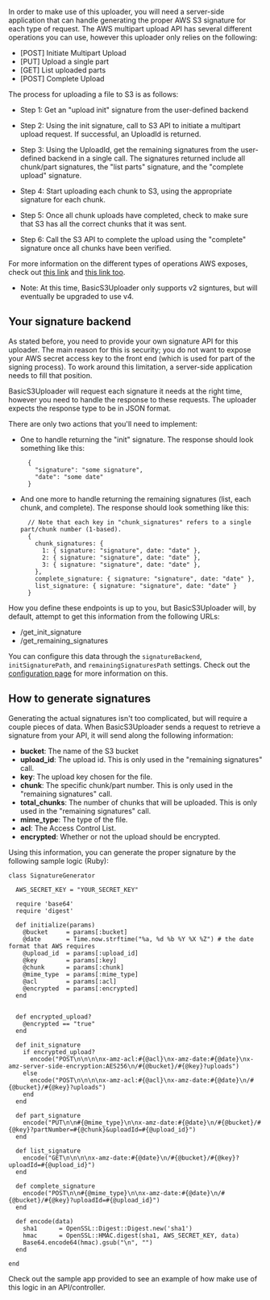 In order to make use of this uploader, you will need a server-side application that
can handle generating the proper AWS S3 signature for each type of request. The
AWS multipart upload API has several different operations you can use, however this
uploader only relies on the following:

- [POST] Initiate Multipart Upload
- [PUT] Upload a single part
- [GET] List uploaded parts 
- [POST] Complete Upload

The process for uploading a file to S3 is as follows:

- Step 1: Get an "upload init" signature from the user-defined backend

- Step 2: Using the init signature, call to S3 API to initiate a multipart upload request.
If successful, an UploadId is returned.

- Step 3: Using the UploadId, get the remaining signatures from the user-defined
backend in a single call. The signatures returned include all chunk/part signatures,
the "list parts" signature, and the "complete upload" signature.

- Step 4: Start uploading each chunk to S3, using the appropriate signature for each chunk.

- Step 5: Once all chunk uploads have completed, check to make sure that S3 has all the
correct chunks that it was sent.

- Step 6: Call the S3 API to complete the upload using the "complete" signature once all
chunks have been verified.

For more information on the different types of operations AWS exposes, check out
[this link](http://docs.aws.amazon.com/AmazonS3/latest/dev/auth-request-sig-v2.html)
and [this link too](http://docs.aws.amazon.com/AmazonS3/latest/dev/RESTAuthentication.html).

* Note: At this time, BasicS3Uploader only supports v2 signtures, but will eventually
be upgraded to use v4.

## Your signature backend

As stated before, you need to provide your own signature API for this uploader. 
The main reason for this is security; you do not want to expose your AWS secret
access key to the front end (which is used for part of the signing process). To
work around this limitation, a server-side application needs to fill that position.

BasicS3Uploader will request each signature it needs at the right time, however you
need to handle the response to these requests. The uploader expects the response 
type to be in JSON format. 

There are only two actions that you'll need to implement:

- One to handle returning the "init" signature. The response should look something like this:

        { 
          "signature": "some signature",
          "date": "some date"
        }

- And one more to handle returning the remaining signatures (list, each chunk, and complete).
The response should look something like this:

        // Note that each key in "chunk_signatures" refers to a single part/chunk number (1-based).
        {
          chunk_signatures: {
            1: { signature: "signature", date: "date" },
            2: { signature: "signature", date: "date" },
            3: { signature: "signature", date: "date" },
          },
          complete_signature: { signature: "signature", date: "date" },
          list_signature: { signature: "signature", date: "date" }
        }

How you define these endpoints is up to you, but BasicS3Uploader will, by default,
attempt to get this information from the following URLs:

- /get_init_signature
- /get_remaining_signatures

You can configure this data through the `signatureBackend`, `initSignaturePath`,
and `remainingSignaturesPath` settings. Check out the [configuration page](https://github.com/jandritsch/basic_s3_uploader/wiki/Configuration) for more
information on this.

## How to generate signatures

Generating the actual signatures isn't too complicated, but will require a couple
pieces of data.  When BasicS3Uploader sends a request to retrieve a signature from your API, it
will send along the following information:

- __bucket__: The name of the S3 bucket
- __upload_id__: The upload id. This is only used in the "remaining signatures" call.
- __key__: The upload key chosen for the file.
- __chunk__: The specific chunk/part number. This is only used in the "remaining signatures" call.
- __total_chunks__: The number of chunks that will be uploaded. This is only used in the "remaining signatures" call.
- __mime_type__: The type of the file.
- __acl__: The Access Control List.
- __encrypted__: Whether or not the upload should be encrypted.

Using this information, you can generate the proper signature by the following sample
logic (Ruby): 

    class SignatureGenerator
    
      AWS_SECRET_KEY = "YOUR_SECRET_KEY"
    
      require 'base64'
      require 'digest'
    
      def initialize(params)
        @bucket     = params[:bucket]
        @date       = Time.now.strftime("%a, %d %b %Y %X %Z") # the date format that AWS requires
        @upload_id  = params[:upload_id]
        @key        = params[:key]
        @chunk      = params[:chunk]
        @mime_type  = params[:mime_type]
        @acl        = params[:acl]
        @encrypted  = params[:encrypted]
      end
    
    
      def encrypted_upload?
        @encrypted == "true"
      end
    
      def init_signature
        if encrypted_upload?
          encode("POST\n\n\n\nx-amz-acl:#{@acl}\nx-amz-date:#{@date}\nx-amz-server-side-encryption:AES256\n/#{@bucket}/#{@key}?uploads")
        else
          encode("POST\n\n\n\nx-amz-acl:#{@acl}\nx-amz-date:#{@date}\n/#{@bucket}/#{@key}?uploads")
        end
      end
    
      def part_signature
        encode("PUT\n\n#{@mime_type}\n\nx-amz-date:#{@date}\n/#{@bucket}/#{@key}?partNumber=#{@chunk}&uploadId=#{@upload_id}")
      end
    
      def list_signature
        encode("GET\n\n\n\nx-amz-date:#{@date}\n/#{@bucket}/#{@key}?uploadId=#{@upload_id}")
      end
    
      def complete_signature
        encode("POST\n\n#{@mime_type}\n\nx-amz-date:#{@date}\n/#{@bucket}/#{@key}?uploadId=#{@upload_id}")
      end
    
      def encode(data)
        sha1      = OpenSSL::Digest::Digest.new('sha1')
        hmac      = OpenSSL::HMAC.digest(sha1, AWS_SECRET_KEY, data)
        Base64.encode64(hmac).gsub("\n", "")
      end
    
    end

Check out the sample app provided to see an example of how make use of this logic
in an API/controller. 
